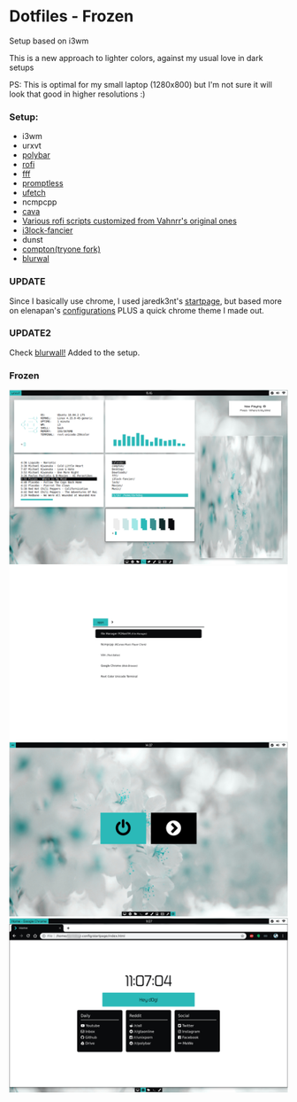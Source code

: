 # Dotfiles - Frozen
Setup based on i3wm

This is a new approach to lighter colors, against my usual love in dark setups

PS: This is optimal for my small laptop (1280x800) but I'm not sure it will look that good in higher resolutions :)

### Setup:
* i3wm
* urxvt
* [polybar](https://github.com/jaagr/polybar)
* [rofi](https://github.com/DaveDavenport/rofi)
* [fff](https://github.com/dylanaraps/fff)
* [promptless](https://github.com/dylanaraps/promptless)
* [ufetch](https://gitlab.com/jschx/ufetch/tree/master)
* ncmpcpp
* [cava](https://github.com/karlstav/cava)
* [Various rofi scripts customized from Vahnrr's original ones](https://gitlab.com/vahnrr/dots/tree/master/i3-laptop/rofi)
* [i3lock-fancier](https://github.com/SuperPrower/i3lock-fancier)
* dunst
* [compton(tryone fork)](https://github.com/SuperPrower/i3lock-fancier)
* [blurwal](https://gitlab.com/BVollmerhaus/blurwal)

### UPDATE
Since I basically use chrome, I used jaredk3nt's [startpage](https://github.com/karlstav/cava), but based more on elenapan's [configurations](https://github.com/elenapan/dotfiles/tree/master/homepages/jared-startpage-EDITED) PLUS a quick chrome theme I made out.
### UPDATE2
Check [blurwall!](https://gitlab.com/BVollmerhaus/blurwal) Added to the setup.

### Frozen

![Alt text](https://raw.githubusercontent.com/boubounokefalos/dotfiles_frozen/master/1.png "Title")
![Alt text](https://raw.githubusercontent.com/boubounokefalos/dotfiles_frozen/master/2.png "Title")
![Alt text](https://raw.githubusercontent.com/boubounokefalos/dotfiles_frozen/master/3.png "Title")
![Alt text](https://raw.githubusercontent.com/boubounokefalos/dotfiles_frozen/master/4.png "Title")
